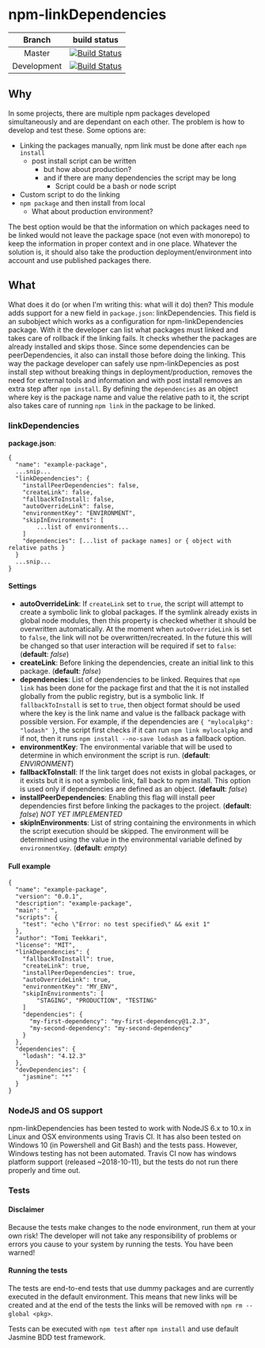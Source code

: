 # npm-linkDependencies

| Branch | build status |
| :----: | :----------: |
| Master | [![Build Status](https://travis-ci.com/XC-/npm-linkDependencies.svg?branch=master)](https://travis-ci.com/XC-/npm-linkDependencies) |
| Development | [![Build Status](https://travis-ci.com/XC-/npm-linkDependencies.svg?branch=development)](https://travis-ci.com/XC-/npm-linkDependencies) |


## Why

In some projects, there are multiple npm packages developed simultaneously and are dependant on each other. The problem is
how to develop and test these. Some options are:
* Linking the packages manually, npm link must be done after each `npm install`
  * post install script can be written
    * but how about production?
    * and if there are many dependencies the script may be long
      * Script could be a bash or node script
* Custom script to do the linking
* `npm package` and then install from local
  * What about production environment?
  
The best option would be that the information on which packages need to be linked would not leave the package space (not 
even with monorepo) to keep the information in proper context and in one place. Whatever the solution is, it should also
take the production deployment/environment into account and use published packages there.


## What

What does it do (or when I'm writing this: what will it do) then?
This module adds support for a new field in `package.json`: linkDependencies. This field is an subobject which works as
a configuration for npm-linkDependencies package. With it the developer can list what packages must linked and takes care
of rollback if the linking fails. It checks whether the packages are already installed and skips those. Since some 
dependencies can be peerDependencies, it also can install those before doing the linking. This way the package developer
can safely use npm-linkDepencies as post install step without breaking things in deployment/production, removes the
need for external tools and information and with post install removes an extra step after `npm install`.
By defining the `dependencies` as an object where key is the package name and value the relative path to it, the 
script also takes care of running `npm link` in the package to be linked.


### linkDependencies

**package.json**:
```
{
  "name": "example-package",
  ...snip...
  "linkDependencies": {
    "installPeerDependencies": false,
    "createLink": false,
    "fallbackToInstall: false,
    "autoOverrideLink": false,
    "environmentKey": "ENVIRONMENT",
    "skipInEnvironments": [
        ...list of environments...
    ]
    "dependencies": [...list of package names] or { object with relative paths }
  }
  ...snip...
}
```

#### Settings
* **autoOverrideLink**: If `createLink` set to `true`, the script will attempt to create a symbolic link to global packages. If the symlink already
                        exists in global node modules, then this property is checked whether it should be overwritten automatically. At the moment
                        when `autoOverrideLink` is set to `false`, the link will not be overwritten/recreated. In the future this will be changed so that
                        user interaction will be required if set to `false`: (**default**: *false*)
* **createLink**: Before linking the dependencies, create an initial link to this package. (**default**: *false*)
* **dependencies**: List of dependencies to be linked. Requires that `npm link` has been done for the package first and that the it is not installed
                    globally from the public registry, but is a symbolic link. If `fallbackToInstall` is set to `true`, then object format should
                    be used where the key is the link name and value is the fallback package with possible version. For example, if the dependencies
                    are `{ "mylocalpkg": "lodash" }`, the script first checks if it can run `npm link mylocalpkg` and if not, then it runs
                    `npm install --no-save lodash` as a fallback option.
* **environmentKey**: The environmental variable that will be used to determine in which environment the script is run. (**default**: *ENVIRONMENT*)
* **fallbackToInstall**: If the link target does not exists in global packages, or it exists but it is not a symbolic link, fall back to npm install.
                         This option is used only if dependencies are defined as an object. (**default**: *false*)
* **installPeerDependencies**: Enabling this flag will install peer dependencies first before linking the packages to the project. (**default**: *false*) *NOT YET IMPLEMENTED*
* **skipInEnvironments**: List of string containing the environments in which the script execution should be skipped. The environment will be determined
                          using the value in the environmental variable defined by `environmentKey`. (**default**: *empty*) 
#### Full example

```
{
  "name": "example-package",
  "version": "0.0.1",
  "description": "example-package",
  "main": " ",
  "scripts": {
    "test": "echo \"Error: no test specified\" && exit 1"
  },
  "author": "Tomi Teekkari",
  "license": "MIT",
  "linkDependencies": {
    "fallbackToInstall": true,
    "createLink": true,
    "installPeerDependencies": true,
    "autoOverrideLink": true,
    "environmentKey": "MY_ENV",
    "skipInEnvironments": [
        "STAGING", "PRODUCTION", "TESTING"
    ]
    "dependencies": {
      "my-first-dependency": "my-first-dependency@1.2.3",
      "my-second-dependency": "my-second-dependency"
    }
  },
  "dependencies": {
    "lodash": "4.12.3"
  },
  "devDependencies": {
    "jasmine": "*"
  }
}
```

### NodeJS and OS support

npm-linkDependencies has been tested to work with NodeJS 6.x to 10.x in Linux and OSX environments using Travis CI.
It has also been tested on Windows 10 (in Powershell and Git Bash) and the tests pass. However, Windows testing has
not been automated. Travis CI now has windows platform support (released ~2018-10-11), but the tests do not run
there properly and time out.

### Tests

#### Disclaimer
<aside class="warning">
Because the tests make changes to the node environment, run them at your own risk! The developer will not take any responsibility
of problems or errors you cause to your system by running the tests. You have been warned!
</aside>

#### Running the tests

The tests are end-to-end tests that use dummy packages and are currently executed in the default environment. This means that
new links will be created and at the end of the tests the links will be removed with `npm rm --global <pkg>`.

Tests can be executed with `npm test` after `npm install` and use default Jasmine BDD test framework.